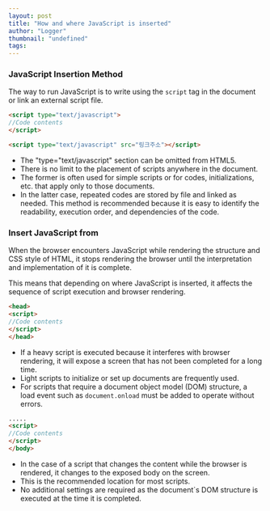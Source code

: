 ```yaml
---
layout: post
title: "How and where JavaScript is inserted"
author: "Logger"
thumbnail: "undefined"
tags: 
---
```



### JavaScript Insertion Method

The way to run JavaScript is to write using the `script` tag in the document or link an external script file.

```html
<script type="text/javascript">
//Code contents
</script>

<script type="text/javascript" src="링크주소"></script>

```

- The "type="text/javascript" section can be omitted from HTML5.
- There is no limit to the placement of scripts anywhere in the document.
- The former is often used for simple scripts or for codes, initializations, etc. that apply only to those documents.
- In the latter case, repeated codes are stored by file and linked as needed. This method is recommended because it is easy to identify the readability, execution order, and dependencies of the code.

### Insert JavaScript from

When the browser encounters JavaScript while rendering the structure and CSS style of HTML, it stops rendering the browser until the interpretation and implementation of it is complete.

This means that depending on where JavaScript is inserted, it affects the sequence of script execution and browser rendering.

```html
<head>
<script>
//Code contents
</script>
</head>

```

- If a heavy script is executed because it interferes with browser rendering, it will expose a screen that has not been completed for a long time.
- Light scripts to initialize or set up documents are frequently used.
- For scripts that require a document object model (DOM) structure, a load event such as `document.onload` must be added to operate without errors.

```html
.....
<script>
//Code contents
</script>
</body>

```

- In the case of a script that changes the content while the browser is rendered, it changes to the exposed body on the screen.
- This is the recommended location for most scripts.
- No additional settings are required as the document`s DOM structure is executed at the time it is completed.
